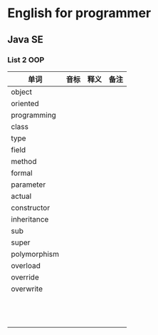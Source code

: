 # English for programmer
## Java SE 
### List 2 OOP

|单词|音标|释义|备注|
|---|---|---|---|
|object||||
|oriented||||
|programming||||
|class||||
|type||||
|field||||
|method||||
|formal||||
|parameter||||
|actual||||
|constructor||||
|inheritance||||
|sub||||
|super||||
|polymorphism||||
|overload||||
|override||||
|overwrite||||
|||||
|||||
|||||
|||||
|||||
|||||
|||||
|||||
|||||
|||||
|||||
|||||

